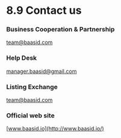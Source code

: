 # 8.9 Contact us

### Business Cooperation & Partnership

[team@baasid.com](mailto:team@baasid.com)

### Help Desk

[manager.baasid@gmail.com](mailto:manager.baasid@gmail.com)

### Listing Exchange

[team@baasid.com](mailto:team@baasid.com)

### Official web site

[www.baasid.io](http://www.baasid.io/)
